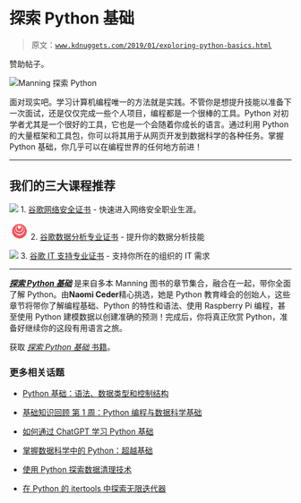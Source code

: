 # 探索 Python 基础

> 原文：[`www.kdnuggets.com/2019/01/exploring-python-basics.html`](https://www.kdnuggets.com/2019/01/exploring-python-basics.html)

赞助帖子。

![Manning 探索 Python](http://bit.ly/2HMaBOq)

面对现实吧。学习计算机编程唯一的方法就是实践。不管你是想提升技能以准备下一次面试，还是仅仅完成一些个人项目，编程都是一个很棒的工具。Python 对初学者尤其是一个很好的工具，它也是一个会随着你成长的语言。通过利用 Python 的大量框架和工具包，你可以将其用于从网页开发到数据科学的各种任务。掌握 Python 基础，你几乎可以在编程世界的任何地方前进！

* * *

## 我们的三大课程推荐

![](img/0244c01ba9267c002ef39d4907e0b8fb.png) 1\. [谷歌网络安全证书](https://www.kdnuggets.com/google-cybersecurity) - 快速进入网络安全职业生涯。

![](img/e225c49c3c91745821c8c0368bf04711.png) 2\. [谷歌数据分析专业证书](https://www.kdnuggets.com/google-data-analytics) - 提升你的数据分析技能

![](img/0244c01ba9267c002ef39d4907e0b8fb.png) 3\. [谷歌 IT 支持专业证书](https://www.kdnuggets.com/google-itsupport) - 支持你所在的组织的 IT 需求

* * *

[***探索 Python 基础***](http://bit.ly/2HMaBOq) 是来自多本 Manning 图书的章节集合，融合在一起，带你全面了解 Python。由**Naomi Ceder**精心挑选，她是 Python 教育峰会的创始人，这些章节将带你了解编程基础、Python 的特性和语法、使用 Raspberry Pi 编程，甚至使用 Python 建模数据以创建准确的预测！完成后，你将真正欣赏 Python，准备好继续你的这段有用语言之旅。

获取 [*探索 Python 基础* 书籍](http://bit.ly/2HMaBOq)。

### 更多相关话题

+   [Python 基础：语法、数据类型和控制结构](https://www.kdnuggets.com/python-basics-syntax-data-types-and-control-structures)

+   [基础知识回顾 第 1 周：Python 编程与数据科学基础](https://www.kdnuggets.com/back-to-basics-week-1-python-programming-data-science-foundations)

+   [如何通过 ChatGPT 学习 Python 基础](https://www.kdnuggets.com/how-to-learn-python-basics-with-chatgpt)

+   [掌握数据科学中的 Python：超越基础](https://www.kdnuggets.com/mastering-python-for-data-science-beyond-the-basics)

+   [使用 Python 探索数据清理技术](https://www.kdnuggets.com/2023/04/exploring-data-cleaning-techniques-python.html)

+   [在 Python 的 itertools 中探索无限迭代器](https://www.kdnuggets.com/exploring-infinite-iterators-in-python-itertools)
